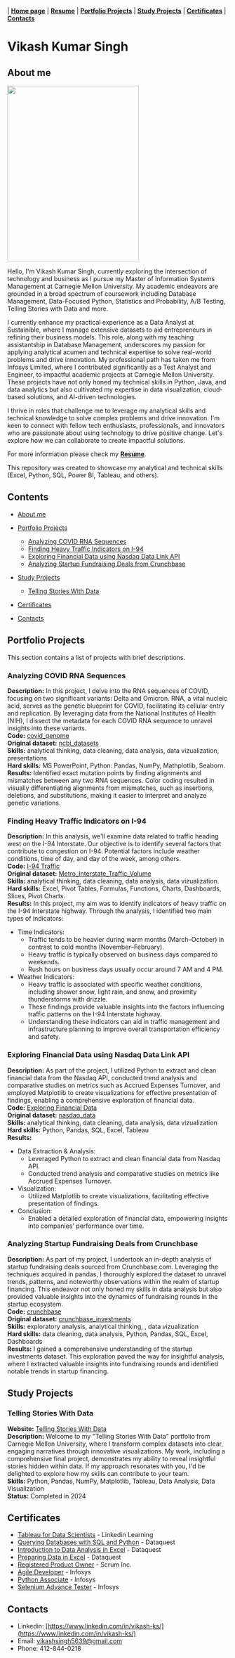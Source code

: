 | [**Home page**](https://vks5639.github.io/My_Portfolio/) | [**Resume**](https://github.com/vks5639/My_Portfolio/blob/main/Vikash_Resume.pdf) | [**Portfolio Projects**](#portfolio-projects) | [**Study Projects**](#study-projects) | [**Certificates**](#certificates) | [**Contacts**](#contacts)

# Vikash Kumar Singh
## About me
<img src="https://i.imgur.com/n5Ez0vv.png" width="300" height="400"> 

Hello, I'm Vikash Kumar Singh, currently exploring the intersection of technology and business as I pursue my Master of Information Systems Management at Carnegie Mellon University. My academic endeavors are grounded in a broad spectrum of coursework including Database Management, Data-Focused Python, Statistics and Probability, A/B Testing, Telling Stories with Data and more.

I currently enhance my practical experience as a Data Analyst at Sustainible, where I manage extensive datasets to aid entrepreneurs in refining their business models. This role, along with my teaching assistantship in Database Management, underscores my passion for applying analytical acumen and technical expertise to solve real-world problems and drive innovation. My professional path has taken me from Infosys Limited, where I contributed significantly as a Test Analyst and Engineer, to impactful academic projects at Carnegie Mellon University. These projects have not only honed my technical skills in Python, Java, and data analytics but also cultivated my expertise in data visualization, cloud-based solutions, and AI-driven technologies.

I thrive in roles that challenge me to leverage my analytical skills and technical knowledge to solve complex problems and drive innovation. I'm keen to connect with fellow tech enthusiasts, professionals, and innovators who are passionate about using technology to drive positive change. Let's explore how we can collaborate to create impactful solutions.

For more information please check my [**Resume**](https://github.com/vks5639/My_Portfolio/blob/main/Vikash_Resume.pdf).

This repository was created to showcase my analytical and technical skills (Excel, Python, SQL, Power BI, Tableau, and others).
## Contents
* [About me](#about-me)
* [Portfolio Projects](#portfolio-projects)
  - [Analyzing COVID RNA Sequences](#analyzing-covid-rna-sequences)
  - [Finding Heavy Traffic Indicators on I-94](#finding-heavy-traffic-indicators-on-I-94)
  - [Exploring Financial Data using Nasdaq Data Link API](#exploring-financial-data-using-nasdaq-data-link-api)
  - [Analyzing Startup Fundraising Deals from Crunchbase](#analyzing-startup-fundraising-deals-from-crunchbase)
 
* [Study Projects](#study-projects)
  - [Telling Stories With Data](#telling-stories-with-data)

* [Certificates](#certificates)
* [Contacts](#contacts)

## Portfolio Projects
This section contains a list of projects with brief descriptions.
### Analyzing COVID RNA Sequences
**Description:** In this project, I delve into the RNA sequences of COVID, focusing on two significant variants: Delta and Omicron. RNA, a vital nucleic acid, serves as the genetic blueprint for COVID, facilitating its cellular entry and replication. By leveraging data from the National Institutes of Health (NIH), I dissect the metadata for each COVID RNA sequence to unravel insights into these variants.<br>
**Code:** [covid_genome](https://github.com/vks5639/My_Portfolio/blob/main/Portfolio%20Projects/covid_genome.ipynb) <br>
**Original dataset:** [ncbi_datasets](https://drive.google.com/file/d/1S2ZDjdRkY78kZxBtc9YNUh0mByTHXQ23/view) <br>
**Skills:** analytical thinking, data cleaning, data analysis, data vizualization, presentations<br>
**Hard skills:** MS PowerPoint, Python: Pandas, NumPy, Mathplotlib, Seaborn. <br>
**Results:** Identified exact mutation points by finding alignments and mismatches between any two RNA sequences. Color coding resulted in visually differentiating alignments from mismatches, such as insertions, deletions, and substitutions, making it easier to interpret and analyze genetic variations.

### Finding Heavy Traffic Indicators on I-94
**Description:** In this analysis, we'll examine data related to traffic heading west on the I-94 Interstate. Our objective is to identify several factors that contribute to congestion on I-94. Potential factors include weather conditions, time of day, and day of the week, among others. <br>
**Code:** [I-94 Traffic](https://github.com/vks5639/My_Portfolio/blob/main/Portfolio%20Projects/i94traffic.ipynb) <br>
**Original dataset:** [Metro_Interstate_Traffic_Volume](https://github.com/vks5639/My_Portfolio/blob/main/Portfolio%20Projects/Metro_Interstate_Traffic_Volume.csv) <br>
**Skills:** analytical thinking, data cleaning, data analysis, data vizualization.<br>
**Hard skills:** Excel, Pivot Tables, Formulas, Functions, Charts, Dashboards, Slices, Pivot Charts.<br>
**Results:** In this project, my aim was to identify indicators of heavy traffic on the I-94 Interstate highway. Through the analysis, I identified two main types of indicators:
* Time Indicators:
   * Traffic tends to be heavier during warm months (March–October) in contrast to cold months (November–February).
   * Heavy traffic is typically observed on business days compared to weekends.
   * Rush hours on business days usually occur around 7 AM and 4 PM.
* Weather Indicators:
   * Heavy traffic is associated with specific weather conditions, including shower snow, light rain, and snow, and proximity thunderstorms with drizzle.
   * These findings provide valuable insights into the factors influencing traffic patterns on the I-94 Interstate highway.
   * Understanding these indicators can aid in traffic management and infrastructure planning to improve overall transportation efficiency and safety. <br>

### Exploring Financial Data using Nasdaq Data Link API 
**Description:** As part of the project, I utilized Python to extract and clean financial data from the Nasdaq API, conducted trend analysis and comparative studies on metrics such as Accrued Expenses Turnover, and employed Matplotlib to create visualizations for effective presentation of findings, enabling a comprehensive exploration of financial data. <br>
**Code:** [Exploring Financial Data](https://github.com/vks5639/My_Portfolio/blob/main/Portfolio%20Projects/Exploring%20Financial%20Data%20using%20Nasdaq%20Data%20Link%20API.ipynb) <br>
**Original dataset:** [nasdaq_data](https://github.com/vks5639/My_Portfolio/blob/main/Portfolio%20Projects/nasdaq_data.csv) <br>
**Skills:** analytical thinking, data cleaning, data analysis, data vizualization<br>
**Hard skills:** Python, Pandas, SQL, Excel, Tableau <br>
**Results:** 
* Data Extraction & Analysis:
  * Leveraged Python to extract and clean financial data from Nasdaq API.
  * Conducted trend analysis and comparative studies on metrics like Accrued Expenses Turnover.
* Visualization:
  * Utilized Matplotlib to create visualizations, facilitating effective presentation of findings.
* Conclusion:
  * Enabled a detailed exploration of financial data, empowering insights into companies' performance over time. <br>

### Analyzing Startup Fundraising Deals from Crunchbase 
**Description:** As part of my project, I undertook an in-depth analysis of startup fundraising deals sourced from Crunchbase.com. Leveraging the techniques acquired in pandas, I thoroughly explored the dataset to unravel trends, patterns, and noteworthy observations within the realm of startup financing. This endeavor not only honed my skills in data analysis but also provided valuable insights into the dynamics of fundraising rounds in the startup ecosystem. <br>
**Code:** [crunchbase](https://github.com/vks5639/My_Portfolio/blob/main/Portfolio%20Projects/crunchbase.ipynb) <br>
**Original dataset:** [crunchbase_investments](https://github.com/vks5639/My_Portfolio/blob/main/Portfolio%20Projects/crunchbase-investments.csv) <br>
**Skills:** exploratory analysis, analytical thinking, , data vizualization<br>
**Hard skills:** data cleaning, data analysis, Python, Pandas, SQL, Excel, Dashboards <br>
**Results:** I gained a comprehensive understanding of the startup investments dataset. This exploration paved the way for insightful analysis, where I extracted valuable insights into fundraising rounds and identified notable trends in startup financing.
## Study Projects
### Telling Stories With Data
**Website:** [Telling Stories With Data](https://vks5639.github.io/TSWD-Portfolio/) <br>
**Description:** Welcome to my "Telling Stories With Data" portfolio from Carnegie Mellon University, where I transform complex datasets into clear, engaging narratives through innovative visualizations. My work, including a comprehensive final project, demonstrates my ability to reveal insightful stories hidden within data. If my approach resonates with you, I'd be delighted to explore how my skills can contribute to your team. <br>
**Skills:** Python, Pandas, NumPy, Matplotlib, Tableau, Data Analysis, Data Visualization <br>
**Status:** Completed in 2024

## Certificates
* [Tableau for Data Scientists](https://github.com/vks5639/My_Portfolio/blob/main/Certificates/CertificateOfCompletion_Tableau%20for%20Data%20Scientists.pdf) - Linkedin Learning
* [Querying Databases with SQL and Python](https://github.com/vks5639/My_Portfolio/blob/main/Certificates/Vikash-Kumar-Singh--Querying-Databases-with-SQL-and-Python.pdf) - Dataquest
* [Introduction to Data Analysis in Excel](https://github.com/vks5639/My_Portfolio/blob/main/Certificates/Vikash-Kumar-Singh--Introduction-to-Data-Analysis-in-Excel.pdf) - Dataquest
* [Preparing Data in Excel](https://github.com/vks5639/My_Portfolio/blob/main/Certificates/Vikash-Kumar-Singh--Preparing-Data-in-Excel.pdf) - Dataquest
* [Registered Product Owner](https://github.com/vks5639/My_Portfolio/blob/main/Certificates/Registered%20Product%20Owner-3988192.pdf) - Scrum Inc.
* [Agile Developer](https://github.com/vks5639/My_Portfolio/blob/main/Certificates/Agile%20Developer.pdf) - Infosys
* [Python Associate](https://github.com/vks5639/My_Portfolio/blob/main/Certificates/Python%20Associate.pdf) - Infosys
* [Selenium Advance Tester](https://github.com/vks5639/My_Portfolio/blob/main/Certificates/Selenium%20Advance%20Tester.pdf) - Infosys

## Contacts
* Linkedin: [https://www.linkedin.com/in/vikash-ks/](https://www.linkedin.com/in/vikash-ks/)
* Email: vikashsingh5639@gmail.com
* Phone: 412-844-0218
